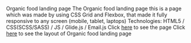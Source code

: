 Organic food landing page
The Organic food landing page this is a page which was made by using CSS Grid and Flexbox, that made it fully responsive to any screen (mobile, tablet, laptops)
Technologies: HTML5 / CSS(SCSS/SASS) / JS / Glide.js / Email.js
Click [here](https://oleksiydem.github.io/organic-food/) to see the page
Click [here](https://www.figma.com/design/1wIwFDyiCAp62JjU644fFh/Organic-food-layout?node-id=2-14373&t=yE9BQ31YlQmNqvLg-0) to see the layout of Organic food landing page
